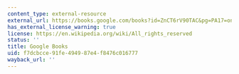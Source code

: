 ```yaml
---
content_type: external-resource
external_url: https://books.google.com/books?id=ZnCT6rV90TAC&pg=PA17=onepage#v=onepage&q&f=false
has_external_license_warning: true
license: https://en.wikipedia.org/wiki/All_rights_reserved
status: ''
title: Google Books
uid: f7dcbcce-91fe-4949-87e4-f8476c016777
wayback_url: ''
---
```

